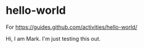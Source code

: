 # hello-world
For https://guides.github.com/activities/hello-world/

Hi, I am Mark. I'm just testing this out.
